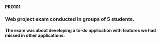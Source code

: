 #### PRO101
### Web project exam conducted in groups of 5 students.

#### The exam was about developing a to-do application with features we had missed in other applications.

